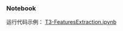 ### Notebook ###

运行代码示例： [T3-FeaturesExtraction.ipynb](https://github.com/frankyangdev/DataMining-Learning/blob/main/SecondHandCarPriceForecast/T3-FeaturesExtraction.ipynb)

